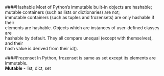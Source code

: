 ####Hashable
Most of Python’s immutable built-in objects are hashable;  
mutable containers (such as lists or dictionaries) are not;  
immutable containers (such as tuples and frozensets) are only hashable if their   
elements are hashable. Objects which are instances of user-defined classes are   
hashable by default. They all compare unequal (except with themselves), and their  
hash value is derived from their id().

####Frozenset
In Python, frozenset is same as set except its elements are immutable.  
**Mutable** - list, dict, set